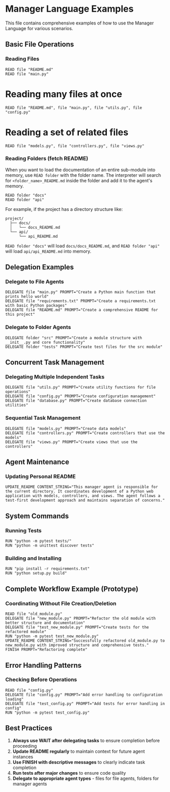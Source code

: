 # Manager Language Examples

This file contains comprehensive examples of how to use the Manager Language for various scenarios.

## Basic File Operations

### Reading Files
```
READ file "README.md"
READ file "main.py"
```

# Reading many files at once
```
READ file "README.md", file "main.py", file "utils.py", file "config.py"
```

# Reading a set of related files
```
READ file "models.py", file "controllers.py", file "views.py"
```

### Reading Folders (fetch README)
When you want to load the documentation of an entire sub-module into memory, use `READ folder` with the folder name. The interpreter will search for `<folder_name>_README.md` inside the folder and add it to the agent's memory.

```
READ folder "docs"
READ folder "api"
```

For example, if the project has a directory structure like:

```
project/
  ├── docs/
  │   └── docs_README.md
  └── api/
      └── api_README.md
```

`READ folder "docs"` will load `docs/docs_README.md`, and `READ folder "api"` will load `api/api_README.md` into memory.

## Delegation Examples

### Delegate to File Agents
```
DELEGATE file "main.py" PROMPT="Create a Python main function that prints hello world"
DELEGATE file "requirements.txt" PROMPT="Create a requirements.txt with basic Python packages"
DELEGATE file "README.md" PROMPT="Create a comprehensive README for this project"
```

### Delegate to Folder Agents
```
DELEGATE folder "src" PROMPT="Create a module structure with __init__.py and core functionality"
DELEGATE folder "tests" PROMPT="Create test files for the src module"
```

## Concurrent Task Management

### Delegating Multiple Independent Tasks
```
DELEGATE file "utils.py" PROMPT="Create utility functions for file operations"
DELEGATE file "config.py" PROMPT="Create configuration management"
DELEGATE file "database.py" PROMPT="Create database connection utilities"
```

### Sequential Task Management
```
DELEGATE file "models.py" PROMPT="Create data models"
DELEGATE file "controllers.py" PROMPT="Create controllers that use the models"
DELEGATE file "views.py" PROMPT="Create views that use the controllers"
```

## Agent Maintenance

### Updating Personal README
```
UPDATE_README CONTENT_STRING="This manager agent is responsible for the current directory. It coordinates development of a Python web application with models, controllers, and views. The agent follows a test-first development approach and maintains separation of concerns."
```

## System Commands

### Running Tests
```
RUN "python -m pytest tests/"
RUN "python -m unittest discover tests"
```

### Building and Installing
```
RUN "pip install -r requirements.txt"
RUN "python setup.py build"
```

## Complete Workflow Example (Prototype)

### Coordinating Without File Creation/Deletion
```
READ file "old_module.py"
DELEGATE file "new_module.py" PROMPT="Refactor the old module with better structure and documentation"
DELEGATE file "test_new_module.py" PROMPT="Create tests for the refactored module"
RUN "python -m pytest test_new_module.py"
UPDATE_README CONTENT_STRING="Successfully refactored old_module.py to new_module.py with improved structure and comprehensive tests."
FINISH PROMPT="Refactoring complete"
```

## Error Handling Patterns

### Checking Before Operations
```
READ file "config.py"
DELEGATE file "config.py" PROMPT="Add error handling to configuration loading"
DELEGATE file "test_config.py" PROMPT="Add tests for error handling in config"
RUN "python -m pytest test_config.py"
```

## Best Practices

1. **Always use WAIT after delegating tasks** to ensure completion before proceeding
2. **Update README regularly** to maintain context for future agent instances
3. **Use FINISH with descriptive messages** to clearly indicate task completion
4. **Run tests after major changes** to ensure code quality
5. **Delegate to appropriate agent types** - files for file agents, folders for manager agents 
